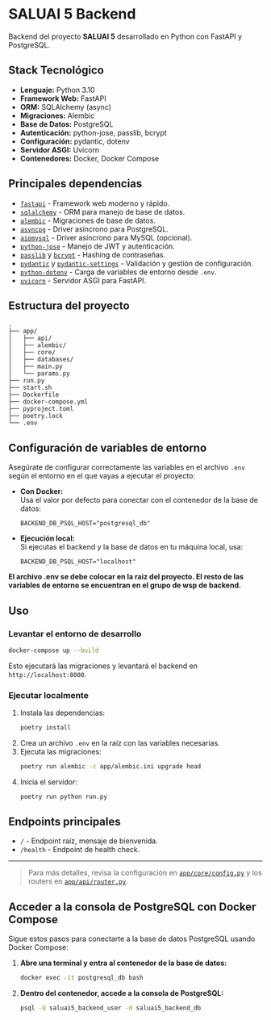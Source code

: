 # SALUAI 5 Backend

Backend del proyecto **SALUAI 5** desarrollado en Python con FastAPI y PostgreSQL.

## Stack Tecnológico

- **Lenguaje:** Python 3.10
- **Framework Web:** FastAPI
- **ORM:** SQLAlchemy (async)
- **Migraciones:** Alembic
- **Base de Datos:** PostgreSQL
- **Autenticación:** python-jose, passlib, bcrypt
- **Configuración:** pydantic, dotenv
- **Servidor ASGI:** Uvicorn
- **Contenedores:** Docker, Docker Compose

## Principales dependencias

- [`fastapi`](https://fastapi.tiangolo.com/) - Framework web moderno y rápido.
- [`sqlalchemy`](https://www.sqlalchemy.org/) - ORM para manejo de base de datos.
- [`alembic`](https://alembic.sqlalchemy.org/) - Migraciones de base de datos.
- [`asyncpg`](https://github.com/MagicStack/asyncpg) - Driver asíncrono para PostgreSQL.
- [`aiomysql`](https://aiomysql.readthedocs.io/) - Driver asíncrono para MySQL (opcional).
- [`python-jose`](https://python-jose.readthedocs.io/) - Manejo de JWT y autenticación.
- [`passlib`](https://passlib.readthedocs.io/) y [`bcrypt`](https://pypi.org/project/bcrypt/) - Hashing de contraseñas.
- [`pydantic`](https://docs.pydantic.dev/) y [`pydantic-settings`](https://docs.pydantic.dev/latest/usage/pydantic_settings/) - Validación y gestión de configuración.
- [`python-dotenv`](https://saurabh-kumar.com/python-dotenv/) - Carga de variables de entorno desde `.env`.
- [`uvicorn`](https://www.uvicorn.org/) - Servidor ASGI para FastAPI.

## Estructura del proyecto

```
.
├── app/
│   ├── api/
│   ├── alembic/
│   ├── core/
│   ├── databases/
│   ├── main.py
│   └── params.py
├── run.py
├── start.sh
├── Dockerfile
├── docker-compose.yml
├── pyproject.toml
├── poetry.lock
└── .env
```
## Configuración de variables de entorno

Asegúrate de configurar correctamente las variables en el archivo `.env` según el entorno en el que vayas a ejecutar el proyecto:

- **Con Docker:**  
  Usa el valor por defecto para conectar con el contenedor de la base de datos:
  ```env
  BACKEND_DB_PSQL_HOST="postgresql_db"
  ```

- **Ejecución local:**  
  Si ejecutas el backend y la base de datos en tu máquina local, usa:
  ```env
  BACKEND_DB_PSQL_HOST="localhost"
  ```

**El archivo .env se debe colocar en la raiz del proyecto. El resto de las variables de entorno se encuentran en el grupo de wsp de backend.**

## Uso

### Levantar el entorno de desarrollo

```sh
docker-compose up --build
```

Esto ejecutará las migraciones y levantará el backend en `http://localhost:8000`.

### Ejecutar localmente

1. Instala las dependencias:
    ```sh
    poetry install
    ```
2. Crea un archivo `.env` en la raíz con las variables necesarias.
3. Ejecuta las migraciones:
    ```sh
    poetry run alembic -c app/alembic.ini upgrade head
    ```
4. Inicia el servidor:
    ```sh
    poetry run python run.py
    ```

## Endpoints principales

- `/` - Endpoint raíz, mensaje de bienvenida.
- `/health` - Endpoint de health check.

---

> Para más detalles, revisa la configuración en [`app/core/config.py`](app/core/config.py) y los routers en [`app/api/router.py`](app/api/router.py).

## Acceder a la consola de PostgreSQL con Docker Compose

Sigue estos pasos para conectarte a la base de datos PostgreSQL usando Docker Compose:

1. **Abre una terminal y entra al contenedor de la base de datos:**

   ```sh
   docker exec -it postgresql_db bash
   ```
2. **Dentro del contenedor, accede a la consola de PostgreSQL:**

   ```sh
   psql -U saluai5_backend_user -d saluai5_backend_db
   ```